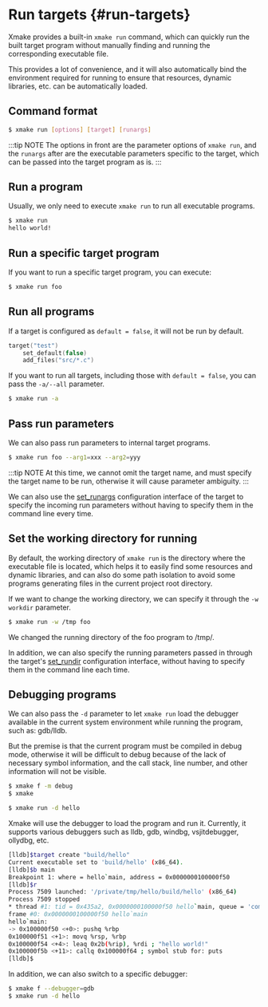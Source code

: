 # Run targets {#run-targets}

Xmake provides a built-in `xmake run` command, which can quickly run the built target program without manually finding and running the corresponding executable file.

This provides a lot of convenience, and it will also automatically bind the environment required for running to ensure that resources, dynamic libraries, etc. can be automatically loaded.

## Command format

```sh
$ xmake run [options] [target] [runargs]
```

:::tip NOTE
The options in front are the parameter options of `xmake run`, and the `runargs` after are the executable parameters specific to the target, which can be passed into the target program as is.
:::

## Run a program

Usually, we only need to execute `xmake run` to run all executable programs.

```sh
$ xmake run
hello world!
```

## Run a specific target program

If you want to run a specific target program, you can execute:

```sh
$ xmake run foo
```

## Run all programs

If a target is configured as `default = false`, it will not be run by default.

```lua
target("test")
    set_default(false)
    add_files("src/*.c")
```

If you want to run all targets, including those with `default = false`, you can pass the `-a/--all` parameter.

```sh
$ xmake run -a
```

## Pass run parameters

We can also pass run parameters to internal target programs.

```sh
$ xmake run foo --arg1=xxx --arg2=yyy
```

:::tip NOTE
At this time, we cannot omit the target name, and must specify the target name to be run, otherwise it will cause parameter ambiguity.
:::

We can also use the [set_runargs](/zh/api/description/project-target#set-runargs) configuration interface of the target to specify the incoming run parameters without having to specify them in the command line every time.

## Set the working directory for running

By default, the working directory of `xmake run` is the directory where the executable file is located, which helps it to easily find some resources and dynamic libraries, and can also do some path isolation to avoid some programs generating files in the current project root directory.

If we want to change the working directory, we can specify it through the `-w workdir` parameter.

```sh
$ xmake run -w /tmp foo
```

We changed the running directory of the foo program to /tmp/.

In addition, we can also specify the running parameters passed in through the target's [set_rundir](/zh/api/description/project-target#set-rundir) configuration interface, without having to specify them in the command line each time.

## Debugging programs

We can also pass the `-d` parameter to let `xmake run` load the debugger available in the current system environment while running the program, such as: gdb/lldb.

But the premise is that the current program must be compiled in debug mode, otherwise it will be difficult to debug because of the lack of necessary symbol information, and the call stack, line number, and other information will not be visible.

```sh
$ xmake f -m debug
$ xmake
```

```sh
$ xmake run -d hello
```

Xmake will use the debugger to load the program and run it. Currently, it supports various debuggers such as lldb, gdb, windbg, vsjitdebugger, ollydbg, etc.

```sh
[lldb]$target create "build/hello"
Current executable set to 'build/hello' (x86_64).
[lldb]$b main
Breakpoint 1: where = hello`main, address = 0x0000000100000f50
[lldb]$r
Process 7509 launched: '/private/tmp/hello/build/hello' (x86_64)
Process 7509 stopped
* thread #1: tid = 0x435a2, 0x0000000100000f50 hello`main, queue = 'com.apple.main-thread', stop reason = breakpoint 1.1 
frame #0: 0x0000000100000f50 hello`main
hello`main:
-> 0x100000f50 <+0>: pushq %rbp
0x100000f51 <+1>: movq %rsp, %rbp
0x100000f54 <+4>: leaq 0x2b(%rip), %rdi ; "hello world!"
0x100000f5b <+11>: callq 0x100000f64 ; symbol stub for: puts
[lldb]$
```

In addition, we can also switch to a specific debugger:

```sh
$ xmake f --debugger=gdb
$ xmake run -d hello
```
